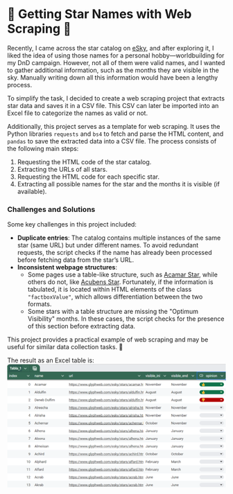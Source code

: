# 🌟 Getting Star Names with Web Scraping 🌟  

Recently, I came across the star catalog on [eSky](https://www.glyphweb.com/esky/stars/), and after exploring it, I liked the idea of using those names for a personal hobby—worldbuilding for my DnD campaign. However, not all of them were valid names, and I wanted to gather additional information, such as the months they are visible in the sky. Manually writing down all this information would have been a lengthy process.  

To simplify the task, I decided to create a web scraping project that extracts star data and saves it in a CSV file. This CSV can later be imported into an Excel file to categorize the names as valid or not.  

Additionally, this project serves as a template for web scraping. It uses the Python libraries `requests` and `bs4` to fetch and parse the HTML content, and `pandas` to save the extracted data into a CSV file. The process consists of the following main steps:  

1. Requesting the HTML code of the star catalog.  
2. Extracting the URLs of all stars.  
3. Requesting the HTML code for each specific star.  
4. Extracting all possible names for the star and the months it is visible (if available).  

### Challenges and Solutions  

Some key challenges in this project included:  

- **Duplicate entries**: The catalog contains multiple instances of the same star (same URL) but under different names. To avoid redundant requests, the script checks if the name has already been processed before fetching data from the star’s URL.  
- **Inconsistent webpage structures**:  
  - Some pages use a table-like structure, such as [Acamar Star](https://www.glyphweb.com/esky/stars/acamar.html), while others do not, like [Acubens Star](https://www.glyphweb.com/esky/stars/acubens.html). Fortunately, if the information is tabulated, it is located within HTML elements of the class `"factboxValue"`, which allows differentiation between the two formats.  
  - Some stars with a table structure are missing the "Optimum Visibility" months. In these cases, the script checks for the presence of this section before extracting data.  

This project provides a practical example of web scraping and may be useful for similar data collection tasks. 🚀  

The result as an Excel table is:
![excel](www/excel-result-table.png)
